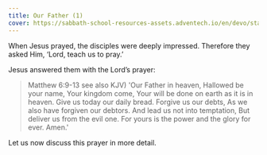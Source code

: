 ```yaml
---
title: Our Father (1)
cover: https://sabbath-school-resources-assets.adventech.io/en/devo/start-into-life/08-one-who-listens/R2g1679483500569.jpg
---
```


When Jesus prayed, the disciples were deeply impressed. Therefore they asked Him, ‘Lord, teach us to pray.’ 

Jesus answered them with the Lord’s prayer:

> <callout>Matthew 6:9-­13 see also KJV) </callout>
> 'Our Father in heaven, Hallowed be your name, Your kingdom come, Your will be done on earth as it is in heaven. Give us today our daily bread. Forgive us our debts, As we also have forgiven our debtors. And lead us not into temptation, But deliver us from the evil one. For yours is the power and the glory for ever. Amen.'

Let us now discuss this prayer in more detail.